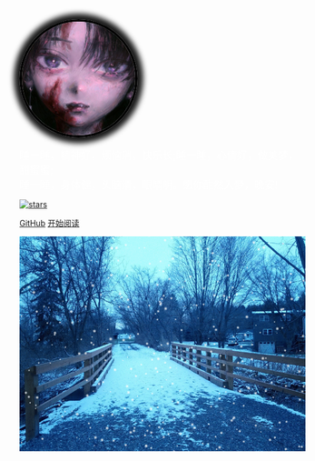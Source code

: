 <img width="200px" style="border-radius: 50%;border:4px solid black;box-shadow:0 0 10px 10px;" bor src="./FrontSide/imgs/avatar.jpg">

<span style="color:white;font-size:18px;">睡一睡，精神好，烦恼消，快乐长;睡一睡，心情好，做美梦，甜蜜蜜;</br>睡一睡，身体健，头脑清，眼睛明。愿你酣然入梦，晚安!</span>

[![stars](https://img.shields.io/badge/github/personal-blog-green)](https://github.com/1360151219/ZJX.git)

[GitHub](https://github.com/1360151219/ZJX.git)
[开始阅读](README.md)

![](./FrontSide/imgs/coverpage.gif)
